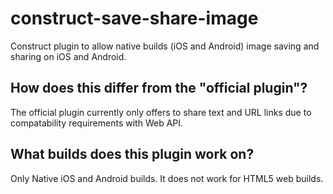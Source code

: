 # construct-save-share-image
Construct plugin to allow native builds (iOS and Android) image saving and sharing on iOS and Android.

## How does this differ from the "official plugin"?
The official plugin currently only offers to share text and URL links due to compatability requirements with Web API.

## What builds does this plugin work on?
Only Native iOS and Android builds. It does not work for HTML5 web builds. 
